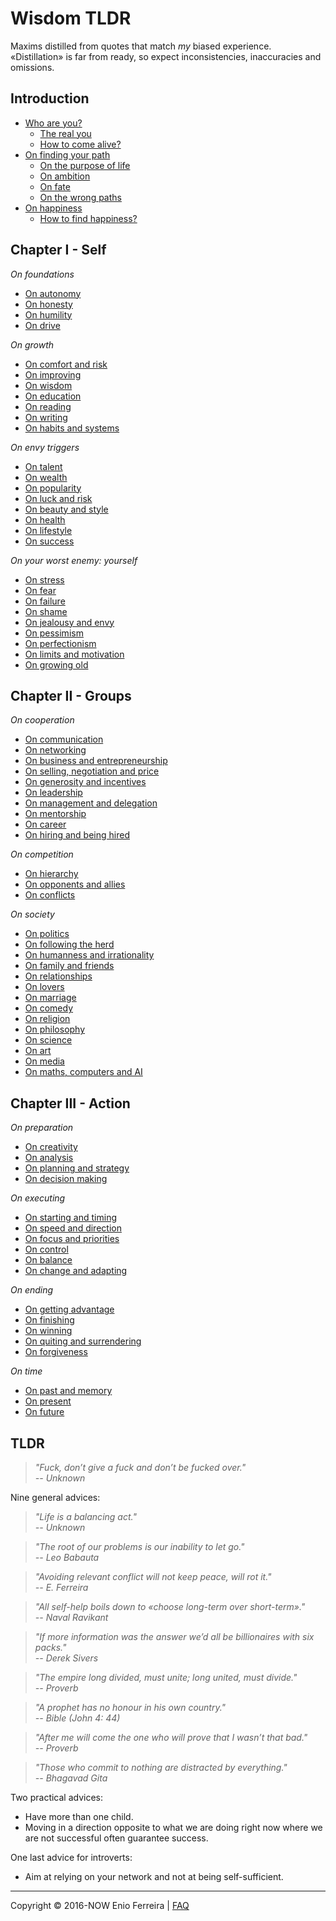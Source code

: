 # Wisdom TLDR

Maxims distilled from quotes that match *my* biased experience.  
«Distillation» is far from ready, so expect inconsistencies, inaccuracies and omissions.

<!--
Distillation of a decade of self-help books and browsing procrastination.
Principles on difficult subjects / Concise answers to difficult questions
-->

## Introduction

- [Who are you?](/chapters/introduction.md#who-are-you)
	- [The real you](/chapters/introduction.md#the-real-you)
	- [How to come alive?](/chapters/introduction.md#how-to-come-alive)
- [On finding your path](/chapters/introduction.md#on-finding-your-path)
	- [On the purpose of life](/chapters/introduction.md#on-the-purpose-of-life)
	- [On ambition](/chapters/introduction.md#on-ambition) 
	- [On fate](/chapters/introduction.md#on-fate)
	- [On the wrong paths](/chapters/introduction.md#on-the-wrong-paths)
- [On happiness](/chapters/introduction.md#on-happiness)
	- [How to find happiness?](/chapters/introduction.md#how-to-find-happiness)






## Chapter I - Self

*On foundations*
- [On autonomy](/chapters/chapter_1_self.md#on-autonomy)
- [On honesty](/chapters/chapter_1_self.md#on-honesty)
- [On humility](/chapters/chapter_1_self.md#on-humility)
- [On drive](/chapters/chapter_1_self.md#on-drive)

*On growth*
- [On comfort and risk](/chapters/chapter_1_self.md#on-comfort-and-risk)
- [On improving](/chapters/chapter_1_self.md#on-improving)
- [On wisdom](/chapters/chapter_1_self.md#on-wisdom)
- [On education](/chapters/chapter_1_self.md#on-education)
- [On reading](/chapters/chapter_1_self.md#on-reading)
- [On writing](/chapters/chapter_1_self.md#on-writing)
- [On habits and systems](/chapters/chapter_1_self.md#on-habits-and-systems)

*On envy triggers*
- [On talent](/chapters/chapter_2_groups.md#on-talent)
- [On wealth](/chapters/chapter_2_groups.md#on-wealth)
- [On popularity](/chapters/chapter_2_groups.md#on-popularity)
- [On luck and risk](/chapters/chapter_2_groups.md#on-luck-and-risk)
- [On beauty and style](/chapters/chapter_2_groups.md#on-beauty-and-style)
- [On health](/chapters/chapter_2_groups.md#on-health)
- [On lifestyle](/chapters/chapter_2_groups.md#on-lifestyle)
- [On success](/chapters/chapter_2_groups.md#on-success)

*On your worst enemy: yourself*
- [On stress](/chapters/chapter_1_self.md#on-stress-and-health)
- [On fear](/chapters/chapter_1_self.md#on-fear-and-excuses)
- [On failure](/chapters/chapter_1_self.md#on-failure-mistakes-and-anger)
- [On shame](/chapters/chapter_1_self.md#on-shame-confidence-and-validation)
- [On jealousy and envy](/chapters/chapter_1_self.md#on-jealousy-and-envy)
- [On pessimism](/chapters/chapter_1_self.md#on-pessimism)
- [On perfectionism](/chapters/chapter_1_self.md#on-perfectionism)
- [On limits and motivation](/chapters/chapter_1_self.md#on-limits-and-motivation)
- [On growing old](/chapters/chapter_3_action.md#on-growing-old)






## Chapter II - Groups

*On cooperation*
- [On communication](/chapters/chapter_2_groups.md#on-communication)
- [On networking](/chapters/chapter_2_groups.md#on-networking)
- [On business and entrepreneurship](/chapters/chapter_2_groups.md#on-business-and-entrepreneurship)
- [On selling, negotiation and price](/chapters/chapter_2_groups.md#on-selling-negotiation-and-price)
- [On generosity and incentives](/chapters/chapter_2_groups.md#on-generosity-and-incentives)
- [On leadership](/chapters/chapter_2_groups.md#on-leadership)
- [On management and delegation](/chapters/chapter_2_groups.md#on-management-and-delegation)
- [On mentorship](/chapters/chapter_2_groups.md#on-mentorship)
- [On career](/chapters/chapter_2_groups.md#on-career)
- [On hiring and being hired](/chapters/chapter_2_groups.md#on-hiring-and-being-hired)

*On competition*
- [On hierarchy](/chapters/chapter_2_groups.md#on-hierarchy)
- [On opponents and allies](/chapters/chapter_2_groups.md#on-opponents-and-allies)
- [On conflicts](/chapters/chapter_2_groups.md#on-conflicts)

*On society*
- [On politics](/chapters/chapter_2_groups.md#on-society-and-politics)
- [On following the herd](/chapters/chapter_2_groups.md#on-following-the-herd)
- [On humanness and irrationality](/chapters/chapter_2_groups.md#on-humanness-and-irrationality)
- [On family and friends](/chapters/chapter_2_groups.md#on-family-and-friends)
- [On relationships](/chapters/chapter_2_groups.md#on-relationships)
- [On lovers](/chapters/chapter_2_groups.md#on-lovers)
- [On marriage](/c2_groups.md#on-marriage)
- [On comedy](/chapters/chapter_2_groups.md#on-comedy)
- [On religion](/chapters/chapter_2_groups.md#on-religion)
- [On philosophy](/chapters/chapter_2_groups.md#on-philosophy)
- [On science](/chapters/chapter_2_groups.md#on-science)
- [On art](/chapters/chapter_2_groups.md#on-art)
- [On media](/chapters/chapter_2_groups.md#on-media)
- [On maths, computers and AI](/chapters/chapter_2_groups.md#on-maths-computers-and-ai)






## Chapter III - Action

*On preparation*
- [On creativity](/chapters/chapter_3_action.md#on-creativity)
- [On analysis](/chapters/chapter_3_action.md#on-analysis)
- [On planning and strategy](/chapters/chapter_3_action.md#on-planning-and-strategy)
- [On decision making](/chapters/chapter_3_action.md#on-decision-making)

*On executing*
- [On starting and timing](/chapters/chapter_3_action.md#on-starting-and-timing)
- [On speed and direction](/chapters/chapter_3_action.md#on-speed-and-direction)
- [On focus and priorities](/chapters/chapter_3_action.md#on-focus-and-priorities)
- [On control](/chapters/chapter_3_action.md#on-control)
- [On balance](/chapters/chapter_3_action.md#on-balance)
- [On change and adapting](/chapters/chapter_3_action.md#on-change-and-adapting)

*On ending*
- [On getting advantage](/chapters/chapter_3_action.md#on-getting-advantage)
- [On finishing](/cfsuchapters/chapter_3_action.md#on-finishing)
- [On winning](/chapters/chapter_3_action.md#on-winning)
- [On quiting and surrendering](/chapters/chapter_3_action.md#on-quiting-and-surrendering)
- [On forgiveness](/chapters/chapter_3_action.md#on-forgiveness-and-revenge)

*On time*
- [On past and memory](/chapters/chapter_3_action.md#on-past-and-memory)
- [On present](/chapters/chapter_3_action.md#on-present)
- [On future](/chapters/chapter_3_action.md#on-future)






## TLDR

> *"Fuck, don’t give a fuck and don’t be fucked over."  
-- Unknown*

Nine general advices:

> *"Life is a balancing act."  
-- Unknown*

> *"The root of our problems is our inability to let go."  
-- Leo Babauta*

> *"Avoiding relevant conflict will not keep peace, will rot it."  
-- E. Ferreira*

> *"All self-help boils down to «choose long-term over short-term»."  
-- Naval Ravikant*

> *"If more information was the answer we’d all be billionaires with six packs."  
-- Derek Sivers*

> *"The empire long divided, must unite; long united, must divide."  
-- Proverb*

> *"A prophet has no honour in his own country."  
-- Bible (John 4: 44)*

> *"After me will come the one who will prove that I wasn’t that bad."  
-- Proverb*

> *"Those who commit to nothing are distracted by everything."  
-- Bhagavad Gita*

Two practical advices:  

- Have more than one child.  
- Moving in a direction opposite to what we are doing right now where we are not successful often guarantee success.

One last advice for introverts:

- Aim at relying on your network and not at being self-sufficient.

<hr>

Copyright © 2016-NOW Enio Ferreira | [FAQ](FAQ.md)